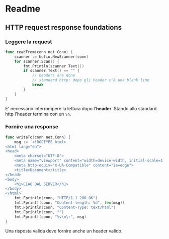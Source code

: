 # Readme

## HTTP request response foundations

### Leggere la request

```Go
func readFrom(conn net.Conn) {
	scanner := bufio.NewScanner(conn)
	for scanner.Scan() {
		fmt.Println(scanner.Text())
		if scanner.Text() == "" {
			// headers are done
			// standard http: dopo gli header c'è una blank line
			break
		}
	}
}
```

E' necessario interrompere la lettura dopo l'**header**.
Stando allo standard http l'header termina con un `\n`.

### Fornire una response

```Go
func writeTo(conn net.Conn) {
	msg := `<!DOCTYPE html>
<html lang="en">
<head>
    <meta charset="UTF-8">
    <meta name="viewport" content="width=device-width, initial-scale=1.0">
    <meta http-equiv="X-UA-Compatible" content="ie=edge">
    <title>Document</title>
</head>
<body>
    <h1>CIAO DAL SERVER</h1>
</body>
</html>`
	fmt.Fprintln(conn, "HTTP/1.1 200 OK")
	fmt.Fprintf(conn, "Content-length: %d", len(msg))
	fmt.Fprintln(conn, "Content-Type: text/html")
	fmt.Fprintln(conn, "")
	fmt.Fprintf(conn, "%v\n\r", msg)
}
```

Una risposta valida deve fornire anche un header valido.
